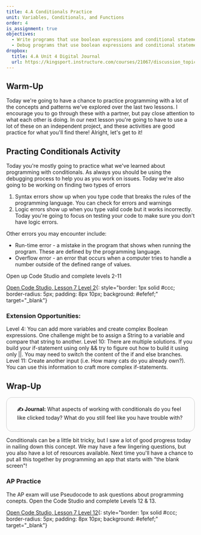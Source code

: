 ```yaml
---
title: 4.A Conditionals Practice
unit: Variables, Conditionals, and Functions
order: 4
is_assignment: true
objectives:
  - Write programs that use boolean expressions and conditional statements with the support of sample code.
  - Debug programs that use boolean expressions and conditional statements
dropbox:
  title: 4.A Unit 4 Digital Journal
  url: https://kingsport.instructure.com/courses/21067/discussion_topics/35531
---
```


## Warm-Up

Today we're going to have a chance to practice programming with a lot of the concepts and patterns we've explored over the last two lessons. I encourage you to go through these with a partner, but pay close attention to what each other is doing. In our next lesson you're going to have to use a lot of these on an independent project, and these activities are good practice for what you'll find there! Alright, let's get to it!

## Practing Conditionals Activity

Today you're mostly going to practice what we've learned about programming with conditionals. As always you should be using the debugging process to help you as you work on issues. Today we're also going to be working on finding two types of errors

1. Syntax errors show up when you type code that breaks the rules of the programming language. You can check for errors and warnings
2. Logic errors show up when you type valid code but it works incorrectly. Today you're going to focus on testing your code to make sure you don't have logic errors.

Other errors you may encounter include:

- Run-time error - a mistake in the program that shows when running the program. These are defined by the programming language.
- Overflow error - an error that occurs when a computer tries to handle a number outside of the defined range of values.

Open up Code Studio and complete levels 2-11

[Open Code Studio, Lesson 7 Level 2](https://studio.code.org/s/csp4-2020/stage/7/puzzle/2){: style="border: 1px solid #ccc; border-radius: 5px; padding: 8px 10px; background: #efefef;" target="\_blank"}

### Extension Opportunities:

Level 4: You can add more variables and create complex Boolean expressions. One challenge might be to assign a String to a variable and compare that string to another.
Level 10: There are multiple solutions. If you build your if-statement using only && try to figure out how to build it using only ||. You may need to switch the content of the if and else branches.
Level 11: Create another input (i.e. How many cats do you already own?). You can use this information to craft more complex if-statements.

## Wrap-Up

<div style="border: 1px solid #ccc; border-radius: 15px; padding: 0.5em 2em 1em 2em;">
  <p class="text-xl"><strong>✍️ Journal:</strong> What aspects of working with conditionals do you feel like clicked today? What do you still feel like you have trouble with?</p>
</div>

Conditionals can be a little bit tricky, but I saw a lot of good progress today in nailing down this concept. We may have a few lingering questions, but you also have a lot of resources available. Next time you'll have a chance to put all this together by programming an app that starts with "the blank screen"!

### AP Practice

The AP exam will use Pseudocode to ask questions about programming conepts. Open the Code Studio and complete Levels 12 & 13.

[Open Code Studio, Lesson 7 Level 12](https://studio.code.org/s/csp4-2020/stage/7/puzzle/12){: style="border: 1px solid #ccc; border-radius: 5px; padding: 8px 10px; background: #efefef;" target="\_blank"}
